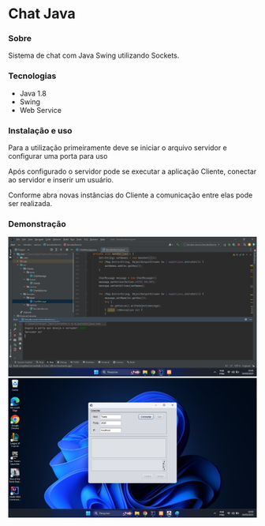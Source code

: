 # Chat Java

### Sobre
Sistema de chat com Java Swing utilizando Sockets.

### Tecnologias
* Java 1.8
* Swing
* Web Service

### Instalação e uso

Para a utilização primeiramente deve se iniciar o arquivo servidor e configurar uma porta para uso

Após configurado o servidor pode se executar a aplicação Cliente, conectar ao servidor e inserir um usuário.

Conforme abra novas instâncias do Cliente a comunicação entre elas pode ser realizada.

### Demonstração

![](/screens/1.png)
![](/screens/2.png)
